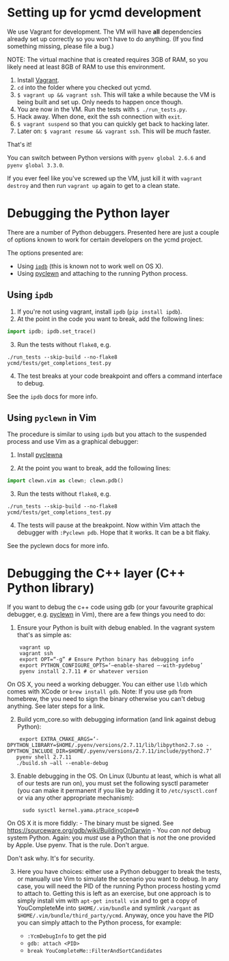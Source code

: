 # Setting up for ycmd development

We use Vagrant for development. The VM will have **all** dependencies already
set up correctly so you won't have to do anything. (If you find something
missing, please file a bug.)

NOTE: The virtual machine that is created requires 3GB of RAM, so you likely
need at least 8GB of RAM to use this environment.

1. Install [Vagrant][].
2. `cd` into the folder where you checked out ycmd.
3. `$ vagrant up && vagrant ssh`. This will take a while because the VM is being
	 built and set up. Only needs to happen once though.
4. You are now in the VM. Run the tests with `$ ./run_tests.py`.
5. Hack away. When done, exit the ssh connection with `exit`.
6. `$ vagrant suspend` so that you can quickly get back to hacking later.
7. Later on: `$ vagrant resume && vagrant ssh`. This will be _much_ faster.

That's it!

You can switch between Python versions with `pyenv global 2.6.6` and `pyenv
global 3.3.0`.

If you ever feel like you've screwed up the VM, just kill it with
`vagrant destroy` and then run `vagrant up` again to get to a clean state.

# Debugging the Python layer

There are a number of Python debuggers. Presented here are just a couple of
options known to work for certain developers on the ycmd project.

The options presented are:

- Using [`ipdb`][ipdb] (this is known not to work well on OS X).
- Using [pyclewn][] and attaching to the running Python process.

## Using `ipdb`

1. If you're not using vagrant, install `ipdb` (`pip install ipdb`).
2. At the point in the code you want to break, add the following lines:

```python
import ipdb; ipdb.set_trace()
```

3. Run the tests without `flake8`, e.g.

```
./run_tests --skip-build --no-flake8 ycmd/tests/get_completions_test.py
```

4. The test breaks at your code breakpoint and offers a command interface to
   debug.

See the `ipdb` docs for more info.

## Using `pyclewn` in Vim

The procedure is similar to using `ipdb` but you attach to the suspended process
and use Vim as a graphical debugger:

1. Install [pyclewna][pyclewn-install]

2. At the point you want to break, add the following lines:

```python
import clewn.vim as clewn; clewn.pdb()
```

3. Run the tests without `flake8`, e.g.

```
./run_tests --skip-build --no-flake8 ycmd/tests/get_completions_test.py
```

4. The tests will pause at the breakpoint. Now within Vim attach the debugger
   with `:Pyclewn pdb`. Hope that it works. It can be a bit flaky.

See the pyclewn docs for more info.

# Debugging the C++ layer (C++ Python library)

If you want to debug the c++ code using gdb (or your favourite graphical
debugger, e.g. [pyclewn][] in Vim), there are a few things you need to do:

1. Ensure your Python is built with debug enabled. In the vagrant system that's
   as simple as:

```
    vagrant up
    vagrant ssh
    export OPT=“-g” # Ensure Python binary has debugging info
    export PYTHON_CONFIGURE_OPTS=‘—enable-shared —-with-pydebug’
    pyenv install 2.7.11 # or whatever version
```

   On OS X, you need a working debugger. You can either use `lldb`
   which comes with XCode or `brew install gdb`. Note: If you use `gdb` from
   homebrew, the you need to sign the binary otherwise you can't debug anything.
   See later steps for a link.

2. Build ycm_core.so with debugging information (and link against debug Python):

```
    export EXTRA_CMAKE_ARGS=‘-DPYTHON_LIBRARY=$HOME/.pyenv/versions/2.7.11/lib/libpython2.7.so -DPYTHON_INCLUDE_DIR=$HOME/.pyenv/versions/2.7.11/include/python2.7’
   pyenv shell 2.7.11
   ./build.sh —all --enable-debug
```

3. Enable debugging in the OS. On Linux (Ubuntu at least, which is what all of
   our tests are run on), you must set the following sysctl parameter (you can
   make it permanent if you like by adding it to `/etc/sysctl.conf` or via any
   other appropriate mechanism):

```
     sudo sysctl kernel.yama.ptrace_scope=0
```

   On OS X it is more fiddly:
     - The binary must be signed. See
       https://sourceware.org/gdb/wiki/BuildingOnDarwin
     - You *can not* debug system Python. Again: you *must* use a Python that is
       *not* the one provided by Apple. Use pyenv. That is the rule.
       Don't argue.

  Don't ask why. It's for security.

3. Here you have choices: either use a Python debugger to break the tests, or
   manually use Vim to simulate the scenario you want to debug. In any case, you
   will need the PID of the running Python process hosting ycmd to attach to.
   Getting this is left as an exercise, but one approach is to simply
   install vim with `apt-get install vim` and to get a copy of YouCompleteMe
   into `$HOME/.vim/bundle` and symlink `/vargant` as
   `$HOME/.vim/bundle/third_party/ycmd`. Anyway, once you have the PID you can
   simply attach to the Python process, for example:

   - `:YcmDebugInfo` to get the pid
   - `gdb: attach <PID>`
   - `break YouCompleteMe::FilterAndSortCandidates`


[vagrant]: https://www.vagrantup.com/
[pyclewn]: http://pyclewn.sourceforge.net
[pyclewn-install]: http://pyclewn.sourceforge.net/install.html
[ipdb]: https://pypi.python.org/pypi/ipdb
